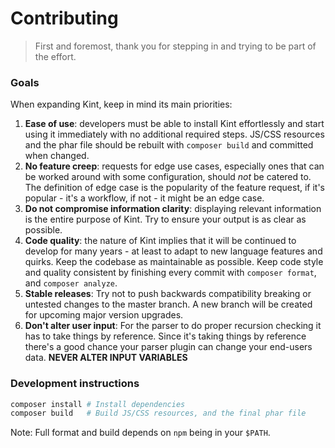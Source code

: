 # Contributing

> First and foremost, thank you for stepping in and trying to be part of the effort.

### Goals

When expanding Kint, keep in mind its main priorities:

1. **Ease of use**: developers must be able to install Kint effortlessly and start using it immediately with no additional required steps. JS/CSS resources and the phar file should be rebuilt with `composer build` and committed when changed.
2. **No feature creep**: requests for edge use cases, especially ones that can be worked around with some configuration, should *not* be catered to. The definition of edge case is the popularity of the feature request, if it's popular - it's a workflow, if not - it might be an edge case.
3. **Do not compromise information clarity**: displaying relevant information is the entire purpose of Kint. Try to ensure your output is as clear as possible.
4. **Code quality**: the nature of Kint implies that it will be continued to develop for many years - at least to adapt to new language features and quirks. Keep the codebase as maintainable as possible. Keep code style and quality consistent by finishing every commit with `composer format`, and `composer analyze`.
5. **Stable releases**: Try not to push backwards compatibility breaking or untested changes to the master branch. A new branch will be created for upcoming major version upgrades.
6. **Don't alter user input**: For the parser to do proper recursion checking it has to take things by reference. Since it's taking things by reference there's a good chance your parser plugin can change your end-users data. **NEVER ALTER INPUT VARIABLES**

### Development instructions

```sh
composer install # Install dependencies
composer build   # Build JS/CSS resources, and the final phar file
```

Note: Full format and build depends on `npm` being in your `$PATH`.

